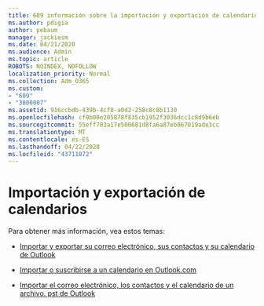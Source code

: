 ```yaml
---
title: 609 información sobre la importación y exportación de calendarios
ms.author: pdigia
author: pebaum
manager: jackiesm
ms.date: 04/21/2020
ms.audience: Admin
ms.topic: article
ROBOTS: NOINDEX, NOFOLLOW
localization_priority: Normal
ms.collection: Adm_O365
ms.custom:
- "609"
- "3800007"
ms.assetid: 916ccbdb-439b-4cf8-a0d2-258c8c8b1130
ms.openlocfilehash: cf0b00e205878f835cb1952f3036dcc1c8d9b6eb
ms.sourcegitcommit: 55eff703a17e500681d8fa6a87eb067019ade3cc
ms.translationtype: MT
ms.contentlocale: es-ES
ms.lasthandoff: 04/22/2020
ms.locfileid: "43711072"
---
```

# <a name="importing-and-exporting-calendars"></a>Importación y exportación de calendarios

Para obtener más información, vea estos temas:
  
- [Importar y exportar su correo electrónico, sus contactos y su calendario de Outlook](https://support.office.com/article/92577192-3881-4502-b79d-c3bbada6c8ef)

- [Importar o suscribirse a un calendario en Outlook.com](https://support.office.com/article/cff1429c-5af6-41ec-a5b4-74f2c278e98c)

- [Importar el correo electrónico, los contactos y el calendario de un archivo. pst de Outlook](https://support.office.com/article/431a8e9a-f99f-4d5f-ae48-ded54b3440ac)
